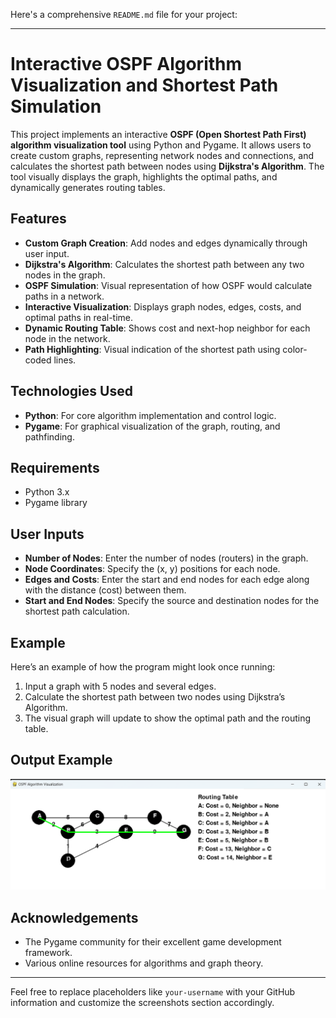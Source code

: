 Here's a comprehensive `README.md` file for your project:

---

# Interactive OSPF Algorithm Visualization and Shortest Path Simulation

This project implements an interactive **OSPF (Open Shortest Path First) algorithm visualization tool** using Python and Pygame. It allows users to create custom graphs, representing network nodes and connections, and calculates the shortest path between nodes using **Dijkstra's Algorithm**. The tool visually displays the graph, highlights the optimal paths, and dynamically generates routing tables.

## Features
- **Custom Graph Creation**: Add nodes and edges dynamically through user input.
- **Dijkstra's Algorithm**: Calculates the shortest path between any two nodes in the graph.
- **OSPF Simulation**: Visual representation of how OSPF would calculate paths in a network.
- **Interactive Visualization**: Displays graph nodes, edges, costs, and optimal paths in real-time.
- **Dynamic Routing Table**: Shows cost and next-hop neighbor for each node in the network.
- **Path Highlighting**: Visual indication of the shortest path using color-coded lines.

## Technologies Used
- **Python**: For core algorithm implementation and control logic.
- **Pygame**: For graphical visualization of the graph, routing, and pathfinding.

## Requirements
- Python 3.x
- Pygame library

## User Inputs
- **Number of Nodes**: Enter the number of nodes (routers) in the graph.
- **Node Coordinates**: Specify the (x, y) positions for each node.
- **Edges and Costs**: Enter the start and end nodes for each edge along with the distance (cost) between them.
- **Start and End Nodes**: Specify the source and destination nodes for the shortest path calculation.

## Example
Here’s an example of how the program might look once running:

1. Input a graph with 5 nodes and several edges.
2. Calculate the shortest path between two nodes using Dijkstra’s Algorithm.
3. The visual graph will update to show the optimal path and the routing table.

## Output Example
![OSPF Visualization Output](ospf_visualization.png)

## Acknowledgements
- The Pygame community for their excellent game development framework.
- Various online resources for algorithms and graph theory.

---

Feel free to replace placeholders like `your-username` with your GitHub information and customize the screenshots section accordingly.
